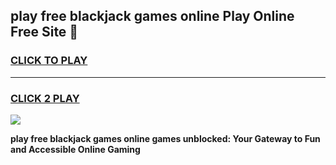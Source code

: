 
## play free blackjack games online Play Online Free Site 👋
<h3>
<a href="https://download.freeplayer.one?title=play_free_blackjack_games_online&ref=21F">CLICK TO PLAY</a></h3>
<hr>

<h3>
<a href="https://download.freeplayer.one?title=play_free_blackjack_games_online&ref=21F">CLICK 2 PLAY</a>
  
</h3>

<a href="https://download.freeplayer.one?title=play_free_blackjack_games_online&ref=21F"><img src="https://cdnb.artstation.com/p/assets/images/images/032/539/853/original/anto-thomas-button-gif.gif"></a>


**play free blackjack games online games unblocked: Your Gateway to Fun and Accessible Online Gaming**
